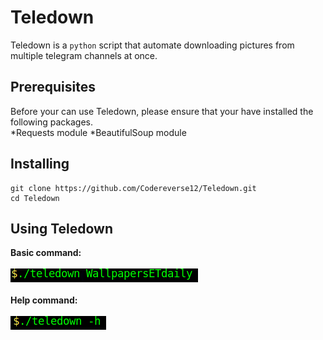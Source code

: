 # Teledown

Teledown is a `python` script that automate downloading pictures from multiple telegram channels at once.
## Prerequisites
Before your can use Teledown, please ensure that your have installed the following packages.<br/>
*Requests module
*BeautifulSoup module
## Installing

```
git clone https://github.com/Codereverse12/Teledown.git
cd Teledown
```

## Using Teledown

**Basic command:**<br/><br/>
![Command to type](./config/cmd.png)<br/><br/>
**Help command:**<br/><br/>
![Command to help](./config/help.png)





